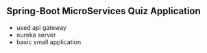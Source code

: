 ## Spring-Boot MicroServices Quiz Application
- used api gateway
- eureka server
- basic small application

